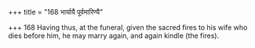 +++
title = "168 भार्यायै पूर्वमारिण्यै"

+++
168	Having thus, at the funeral, given the sacred fires to his wife who dies before him, he may marry again, and again kindle (the fires).